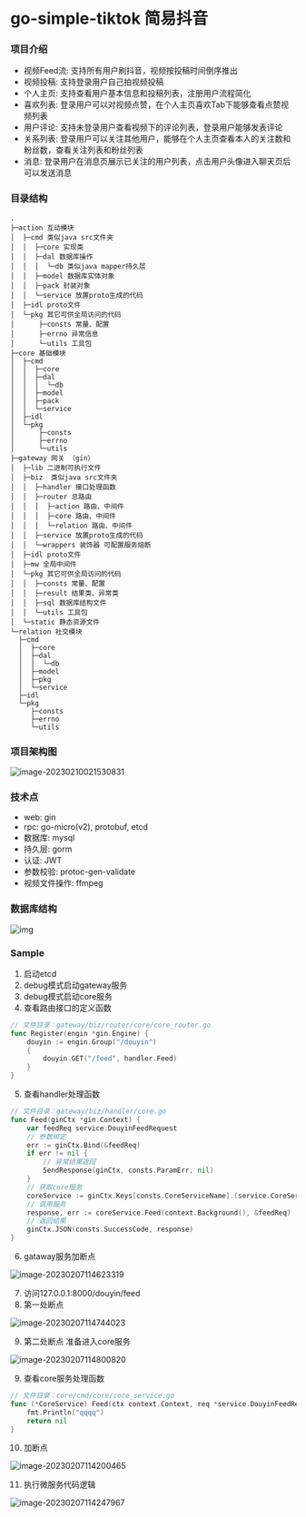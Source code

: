 # go-simple-tiktok 简易抖音

### 项目介绍

- 视频Feed流: 支持所有用户刷抖音，视频按投稿时间倒序推出
- 视频投稿: 支持登录用户自己拍视频投稿
- 个人主页: 支持查看用户基本信息和投稿列表，注册用户流程简化
- 喜欢列表: 登录用户可以对视频点赞，在个人主页喜欢Tab下能够查看点赞视频列表
- 用户评论: 支持未登录用户查看视频下的评论列表，登录用户能够发表评论
- 关系列表: 登录用户可以关注其他用户，能够在个人主页查看本人的关注数和粉丝数，查看关注列表和粉丝列表
- 消息: 登录用户在消息页展示已关注的用户列表，点击用户头像进入聊天页后可以发送消息

### 目录结构
```
.
├─action 互动模块
│  ├─cmd 类似java src文件夹
│  │  ├─core 实现类
│  │  ├─dal 数据库操作
│  │  │  └─db 类似java mapper持久层
│  │  ├─model 数据库实体对象
│  │  ├─pack 封装对象
│  │  └─service 放置proto生成的代码
│  ├─idl proto文件
│  └─pkg 其它可供全局访问的代码
│      ├─consts 常量、配置
│      ├─errno 异常信息
│      └─utils 工具包
├─core 基础模块
│  ├─cmd
│  │  ├─core
│  │  ├─dal
│  │  │  └─db
│  │  ├─model
│  │  ├─pack
│  │  └─service
│  ├─idl
│  └─pkg
│      ├─consts
│      ├─errno
│      └─utils
├─gateway 网关 （gin）
│  ├─lib 二进制可执行文件
│  ├─biz  类似java src文件夹
│  │  ├─handler 接口处理函数
│  │  ├─router 总路由
│  │  │  ├─action 路由、中间件
│  │  │  ├─core 路由、中间件
│  │  │  └─relation 路由、中间件
│  │  ├─service 放置proto生成的代码
│  │  └─wrappers 装饰器 可配置服务熔断
│  ├─idl proto文件
│  ├─mw 全局中间件
│  └─pkg 其它可供全局访问的代码
│  │  ├─consts 常量、配置
│  │  ├─result 结果类、异常类
│  │  ├─sql 数据库结构文件
│  │  └─utils 工具包
│  └─static 静态资源文件
└─relation 社交模块
  ├─cmd
  │  ├─core
  │  ├─dal
  │  │  └─db
  │  ├─model
  │  ├─pkg
  │  └─service
  ├─idl
  └─pkg
     ├─consts
     ├─errno
     └─utils
```

### 项目架构图

![image-20230210021530831](https://sinre.oss-cn-beijing.aliyuncs.com/picgo/image-20230210021530831.png)

### 技术点

- web: gin
- rpc: go-micro(v2), protobuf, etcd
- 数据库: mysql
- 持久层: gorm
- 认证: JWT
- 参数校验: protoc-gen-validate
- 视频文件操作: ffmpeg


### 数据库结构

![img](https://sinre.oss-cn-beijing.aliyuncs.com/picgo/img.png)


### Sample

1. 启动etcd
2. debug模式启动gateway服务
3. debug模式启动core服务
4. 查看路由接口的定义函数

``` go
// 文件目录：gateway/biz/router/core/core_router.go
func Register(engin *gin.Engine) {
	douyin := engin.Group("/douyin")
	{
		douyin.GET("/feed", handler.Feed)
	}
}
```

5. 查看handler处理函数

``` go
// 文件目录：gateway/biz/handler/core.go
func Feed(ginCtx *gin.Context) {
	var feedReq service.DouyinFeedRequest
	// 参数绑定
	err := ginCtx.Bind(&feedReq)
	if err != nil {
		// 异常结果返回
		SendResponse(ginCtx, consts.ParamErr, nil)
	}
	// 获取core服务
	coreService := ginCtx.Keys[consts.CoreServiceName].(service.CoreService)
	// 调用服务
	response, err := coreService.Feed(context.Background(), &feedReq)
	// 返回结果
	ginCtx.JSON(consts.SuccessCode, response)
}
```

6. gataway服务加断点

![image-20230207114623319](https://sinre.oss-cn-beijing.aliyuncs.com/picgo/image-20230207114623319.png)

7. 访问127.0.0.1:8000/douyin/feed
8. 第一处断点

![image-20230207114744023](https://sinre.oss-cn-beijing.aliyuncs.com/picgo/image-20230207114744023.png)

9. 第二处断点 准备进入core服务

![image-20230207114800820](https://sinre.oss-cn-beijing.aliyuncs.com/picgo/image-20230207114800820.png)

9. 查看core服务处理函数

``` go
// 文件目录：core/cmd/core/core_service.go
func (*CoreService) Feed(ctx context.Context, req *service.DouyinFeedRequest, resp *service.DouyinFeedResponse) error {
	fmt.Println("qqqq")
	return nil
}
```

10. 加断点

![image-20230207114200465](https://sinre.oss-cn-beijing.aliyuncs.com/picgo/image-20230207114200465.png)

11. 执行微服务代码逻辑

![image-20230207114247967](https://sinre.oss-cn-beijing.aliyuncs.com/picgo/image-20230207114247967.png)
